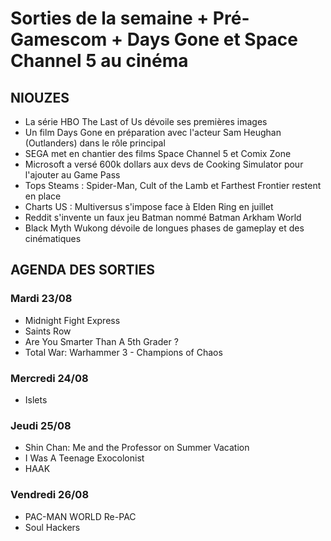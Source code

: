 # Sorties de la semaine + Pré-Gamescom + Days Gone et Space Channel 5 au cinéma

## NIOUZES 

- La série HBO The Last of Us dévoile ses premières images
- Un film Days Gone en préparation avec l'acteur Sam Heughan (Outlanders) dans le rôle principal
- SEGA met en chantier des films Space Channel 5 et Comix Zone
- Microsoft a versé 600k dollars aux devs de Cooking Simulator pour l'ajouter au Game Pass
- Tops Steams : Spider-Man, Cult of the Lamb et Farthest Frontier restent en place
- Charts US : Multiversus s'impose face à Elden Ring en juillet
- Reddit s'invente un faux jeu Batman nommé Batman Arkham World
- Black Myth Wukong dévoile de longues phases de gameplay et des cinématiques

## AGENDA DES SORTIES

### Mardi 23/08
- Midnight Fight Express
- Saints Row
- Are You Smarter Than A 5th Grader ?
- Total War: Warhammer 3 - Champions of Chaos

### Mercredi 24/08
- Islets

### Jeudi 25/08
- Shin Chan: Me and the Professor on Summer Vacation
- I Was A Teenage Exocolonist
- HAAK

### Vendredi 26/08
- PAC-MAN WORLD Re-PAC
- Soul Hackers
